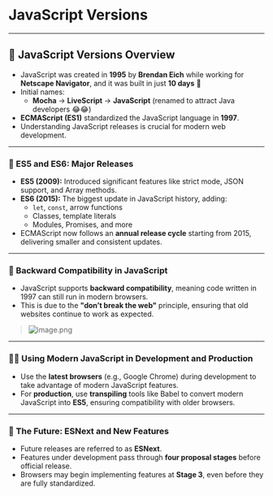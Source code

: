 
# JavaScript Versions

---

## 📜 JavaScript Versions Overview

- JavaScript was created in **1995** by **Brendan Eich** while working for **Netscape Navigator**, and it was built in just **10 days** 🤯
- Initial names:
  - **Mocha** → **LiveScript** → **JavaScript** (renamed to attract Java developers 😂😂)
- **ECMAScript (ES1)** standardized the JavaScript language in **1997**.
- Understanding JavaScript releases is crucial for modern web development.

---

### 🚀 ES5 and ES6: Major Releases

- **ES5 (2009):** Introduced significant features like strict mode, JSON support, and Array methods.
- **ES6 (2015):** The biggest update in JavaScript history, adding:
  - `let`, `const`, arrow functions
  - Classes, template literals
  - Modules, Promises, and more
- ECMAScript now follows an **annual release cycle** starting from 2015, delivering smaller and consistent updates.

---

### 🔄 Backward Compatibility in JavaScript

- JavaScript supports **backward compatibility**, meaning code written in 1997 can still run in modern browsers.
- This is due to the **"don’t break the web"** principle, ensuring that old websites continue to work as expected.

> ![image.png](attachment:4f1db337-80f5-43b9-9515-960a3f9df94c:image.png)

---

### 🧑‍💻 Using Modern JavaScript in Development and Production

- Use the **latest browsers** (e.g., Google Chrome) during development to take advantage of modern JavaScript features.
- For **production**, use **transpiling** tools like Babel to convert modern JavaScript into **ES5**, ensuring compatibility with older browsers.

---

### 🔮 The Future: ESNext and New Features

- Future releases are referred to as **ESNext**.
- Features under development pass through **four proposal stages** before official release.
- Browsers may begin implementing features at **Stage 3**, even before they are fully standardized.

